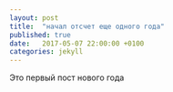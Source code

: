```yaml
---
layout: post
title:  "начал отсчет еще одного года"
published: true
date:   2017-05-07 22:00:00 +0100
categories: jekyll 
---
```

Это первый пост нового года
